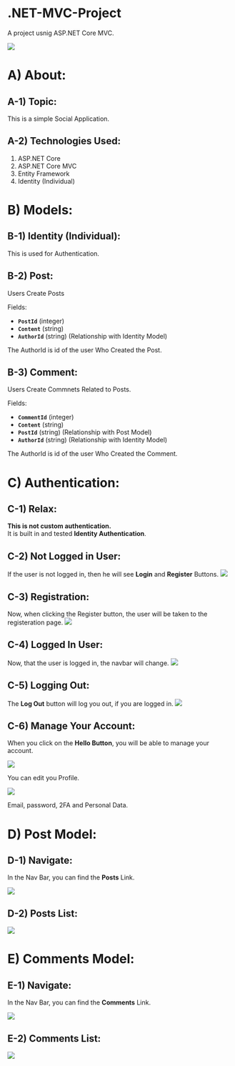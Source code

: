 # .NET-MVC-Project
A project usnig ASP.NET Core MVC.  


<img src="images/home.gif">




# A) About:

## A-1) Topic:
This is a simple Social Application.

## A-2) Technologies Used:
1. ASP.NET Core
2. ASP.NET Core MVC
3. Entity Framework
4. Identity (Individual)





# B) Models:

## B-1) Identity (Individual):
This is used for Authentication.


## B-2) Post:
Users Create Posts

Fields:
- **`PostId`** (integer)
- **`Content`** (string)
- **`AuthorId`** (string) (Relationship with Identity Model)

The AuthorId is id of the user Who Created the Post.


## B-3) Comment:
Users Create Commnets Related to Posts.


Fields:
- **`CommentId`** (integer)
- **`Content`** (string)
- **`PostId`** (string) (Relationship with Post Model)
- **`AuthorId`** (string) (Relationship with Identity Model)

The AuthorId is id of the user Who Created the Comment.





# C) Authentication:

## C-1) Relax:
**This is not custom authentication.**  
It is built in and tested **Identity Authentication**.  


## C-2) Not Logged in User:
If the user is not logged in, then he will see **Login** and **Register**
Buttons.
<img src="images/new_user.gif">





## C-3) Registration:
Now, when clicking the Register button, the user will be taken to the registeration page.
<img src="images/register.gif">




## C-4) Logged In User:
Now, that the user is logged in, the navbar will change.
<img src="images/logged_in_user.gif">




## C-5) Logging Out:
The **Log Out** button will log you out, if you are logged in.
<img src="images/logout.gif">





## C-6) Manage Your Account:


When you click on the **Hello Button**, you will be able to manage your account.

<img src="images/hello.gif">


You can edit you Profile.

<img src="images/manage_profile.gif">

Email, password, 2FA and Personal Data.











# D) Post Model:



## D-1) Navigate:


In the Nav Bar, you can find the **Posts** Link.

<img src="images/navbar_posts.gif">



## D-2) Posts List:


<img src="images/posts_list.gif">










# E) Comments Model:



## E-1) Navigate:


In the Nav Bar, you can find the **Comments** Link.

<img src="images/navbar_comments.gif">



## E-2) Comments List:


<img src="images/comments_list.gif">














